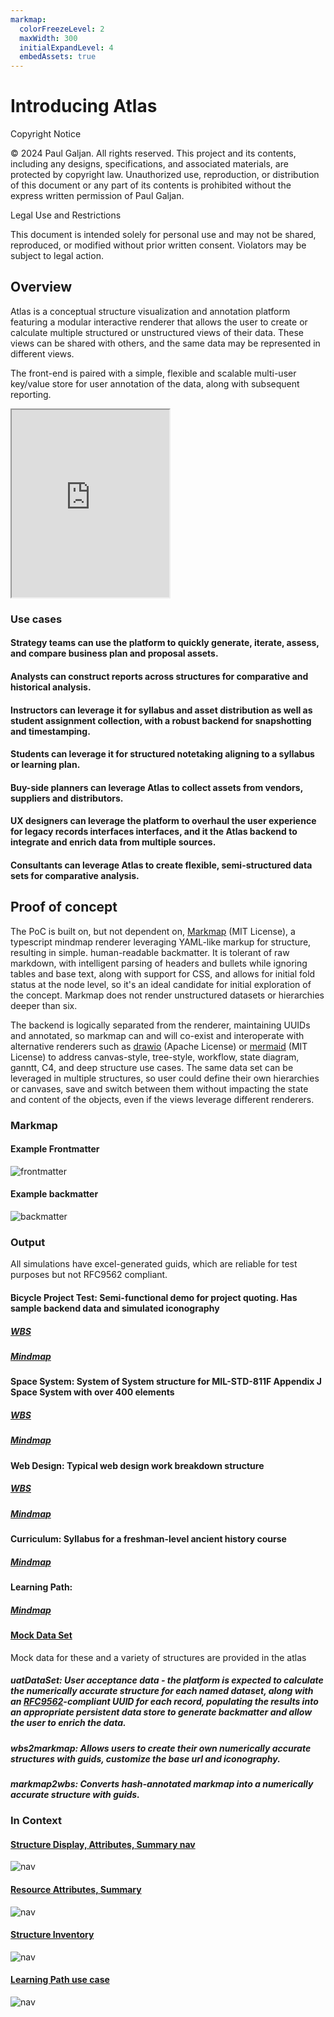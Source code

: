 ```yaml
---
markmap: 
  colorFreezeLevel: 2
  maxWidth: 300
  initialExpandLevel: 4
  embedAssets: true
---
```

# Introducing Atlas
Copyright Notice

© 2024 Paul Galjan. All rights reserved. This project and its contents, including any designs, specifications, and associated materials, are protected by copyright law. Unauthorized use, reproduction, or distribution of this document or any part of its contents is prohibited without the express written permission of Paul Galjan.

Legal Use and Restrictions

This document is intended solely for personal use and may not be shared, reproduced, or modified without prior written consent. Violators may be subject to legal action.

## Overview
Atlas is a conceptual structure visualization and annotation platform featuring a modular interactive renderer that allows the user to create or calculate multiple structured or unstructured views of their data.  These views can be shared with others, and the same data may be represented in different views.

The front-end is paired with a simple, flexible and scalable multi-user key/value store for user annotation of the data, along with subsequent reporting.

<iframe
  src="https://cloudmappr.github.io/atlas/atlasintro.html"
  style="width:50%; height:300px;"
></iframe>

### Use cases

#### **Strategy teams** can use the platform to quickly generate, iterate, assess, and compare business plan and proposal assets.  
#### **Analysts** can construct reports across structures for comparative and historical analysis.  
#### **Instructors** can leverage it for syllabus and asset distribution as well as student assignment collection, with a robust backend for snapshotting and timestamping. 
#### **Students** can leverage it for structured notetaking aligning to a syllabus or learning plan.  
#### Buy-side **planners** can leverage Atlas to collect assets from vendors, suppliers and distributors.  
#### **UX designers** can leverage the platform to overhaul the user experience for legacy records interfaces interfaces, and it the Atlas backend to integrate and enrich data from multiple sources.  
#### **Consultants** can leverage Atlas to create flexible, semi-structured data sets for comparative analysis.


## Proof of concept<!-- markmap: foldAll -->
The PoC is built on, but not dependent on, [Markmap](https://github.com/markmap/markmap) (MIT License), a typescript mindmap renderer leveraging YAML-like markup for structure, resulting in simple. human-readable backmatter.  It is tolerant of raw markdown, with intelligent parsing of headers and bullets while ignoring tables and base text, along with support for CSS, and allows for initial fold status at the node level, so it's an ideal candidate for initial exploration of the concept.  Markmap does not render unstructured datasets or hierarchies deeper than six.

The backend is logically separated from the renderer, maintaining UUIDs and annotated, so markmap can and will co-exist and interoperate with alternative renderers such as [drawio](https://github.com/jgraph/drawio) (Apache License) or [mermaid](https://github.com/mermaid-js/mermaid) (MIT License) to address canvas-style, tree-style, workflow, state diagram, ganntt, C4, and deep structure use cases.   The same data set can be leveraged in multiple structures, so user could define their own hierarchies or canvases, save and switch between them without impacting the state and content of the objects, even if the views leverage different renderers.

### Markmap
#### Example Frontmatter
![frontmatter](image-3.png)

#### Example backmatter
![backmatter](image-2.png)

### Output
All simulations have excel-generated guids, which are reliable for test purposes but not RFC9562 compliant.

#### **Bicycle Project Test**: Semi-functional demo for project quoting.  Has sample backend data and simulated iconography

##### [WBS](https://cloudmappr.github.io/atlas/bicycleDemo_WBS)

##### [Mindmap](https://cloudmappr.github.io/atlas/bicycleDemo_MM)

#### **Space System**:  System of System structure for MIL-STD-811F Appendix J Space System with over 400 elements

##### [WBS](https://cloudmappr.github.io/atlas/spaceSystem_WBS)

##### [Mindmap](https://cloudmappr.github.io/atlas/spaceSystem_MM)

#### **Web Design**:  Typical web design work breakdown structure

##### [WBS](https://cloudmappr.github.io/atlas/webDesign_WBS)

##### [Mindmap](https://cloudmappr.github.io/atlas/webDesign_MM)

#### **Curriculum**:  Syllabus for a freshman-level ancient history course

##### [Mindmap](https://cloudmappr.github.io/atlas/ancientHistory_Curr)

#### Learning Path: 
##### [Mindmap](https://cloudmappr.github.io/atlas/learningPath)

#### [Mock Data Set](https://view.officeapps.live.com/op/view.aspx?src=https%3A%2F%2Fcloudmappr.github.io%2Fatlas%2Ftemplate.xlsx&wdOrigin=BROWSELINK)
Mock data for these and a variety of structures are provided in the atlas 

#####  **uatDataSet**:  User acceptance data - the platform is expected to calculate the numerically accurate structure for each named dataset, along with an [RFC9562](https://datatracker.ietf.org/doc/html/rfc9562)-compliant UUID for each record, populating the results into an appropriate persistent data store to generate backmatter and allow the user to enrich the data.

#####  **wbs2markmap**: Allows users to create their own numerically accurate structures with guids, customize the base url and iconography.

#####  **markmap2wbs**:   Converts hash-annotated markmap into a numerically accurate structure with guids.

### In Context
#### [Structure Display, Attributes, Summary nav](image-4.png)
![nav](image-4.png)
#### [Resource Attributes, Summary](image-6.png)
![nav](image-6.png) 
#### [Structure Inventory](image-5.png)
![nav](image-5.png) 
#### [Learning Path use case](image-7.png) 
![nav](image-7.png)